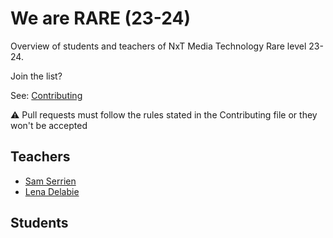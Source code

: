 # We are RARE (23-24)

Overview of students and teachers of NxT Media Technology Rare level 23-24.

Join the list?

See: [Contributing](./CONTRIBUTING.md)

⚠️ Pull requests must follow the rules stated in the Contributing file or they won't be accepted

## Teachers

* [Sam Serrien](./people/sam_serrien.md)
* [Lena Delabie](./people/lena_delabie.md)

## Students
